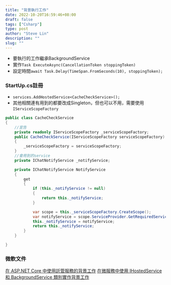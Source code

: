 ```yaml
---
title: "背景執行工作"
date: 2022-10-20T16:59:46+08:00
draft: false
tags: ["Csharp"]
type: post
author: "Steve Lin"
description: ""
slug: ""
---
```


- 要執行的工作繼承BackgroundService
- 實作`Task ExecuteAsync(CancellationToken stoppingToken)`
- 設定時間`await Task.Delay(TimeSpan.FromSeconds(10), stoppingToken);`
### StartUp.cs註冊
- `services.AddHostedService<CacheCheckService>();`
- 其他相關連有用到的都要改成Singleton，但也可以不用，需要使用`IServiceScopeFactory`
```C#
public class CacheCheckService
{
	//宣告
	private readonly IServiceScopeFactory _serviceScopeFactory;
	public CacheCheckService(IServiceScopeFactory serviceScopeFactory)
	{
		_serviceScopeFactory = serviceScopeFactory;
	}
	//會用到的service
	private IChatNotifyService _notifyService;

	private IChatNotifyService NotifyService
	{
		get
		{
			if (this._notifyService != null)
			{
				return this._notifyService;
			}

			var scope = this._serviceScopeFactory.CreateScope();
			var notifyService = scope.ServiceProvider.GetRequiredService<IChatNotifyService>();
			this._notifyService = notifyService;
			return this._notifyService;
		}
	}

}
```

### 微軟文件
[在 ASP.NET Core 中使用託管服務的背景工作](https://docs.microsoft.com/zh-tw/aspnet/core/fundamentals/host/hosted-services?view=aspnetcore-3.1&tabs=visual-studio)
[在微服務中使用 IHostedService 和 BackgroundService 類別實作背景工作](https://docs.microsoft.com/zh-tw/dotnet/architecture/microservices/multi-container-microservice-net-applications/background-tasks-with-ihostedservice)